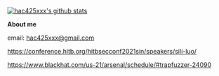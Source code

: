 [![hac425xxx's github stats](https://github-readme-stats.vercel.app/api?username=hac425xxx)](https://github.com/anuraghazra/github-readme-stats)

**About me**
	
email: hac425xxx@gmail.com

https://conference.hitb.org/hitbsecconf2021sin/speakers/sili-luo/

https://www.blackhat.com/us-21/arsenal/schedule/#trapfuzzer-24090



